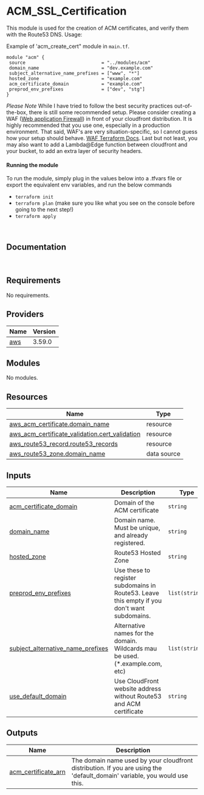 # ACM_SSL_Certification

This module is used for the creation of ACM certificates, and verify them with the Route53 DNS.
 Usage:

 Example of 'acm_create_cert" module in `main.tf`.

 ```hcl
module "acm" {
  source                            = "../modules/acm"
  domain_name                       = "dev.example.com"
  subject_alternative_name_prefixes = ["www", "*"]
  hosted_zone                       = "example.com"
  acm_certificate_domain            = "example.com"
  preprod_env_prefixes              = ["dev", "stg"]
}
 ```

*Please Note* While I have tried to follow the best security practices out-of-the-box, there is still some recommended setup. Please consider creating a WAF ([Web application Firewall](https://aws.amazon.com/waf/)) in front of your cloudfront distribution. It is highly recommended that you use one, especially in a production environment. That said, WAF's are very situation-specific, so I cannot guess how your setup should behave.
 [WAF Terraform Docs](https://registry.terraform.io/providers/hashicorp/aws/latest/docs/resources/wafv2_web_acl). Last but not least, you may also want to add a Lambda@Edge function between cloudfront and your bucket, to add an extra layer of security headers.

   #### Running the module

 To run the module, simply plug in the values below into a .tfvars file or export the equivalent env variables, and run the below commands

   - `terraform init`
   - `terraform plan` (make sure you like what you see on the console before going to the next step!)
   - `terraform apply`

&nbsp;
## Documentation
&nbsp;
<!-- BEGINNING OF PRE-COMMIT-TERRAFORM DOCS HOOK -->
## Requirements

No requirements.

## Providers

| Name | Version |
|------|---------|
| <a name="provider_aws"></a> [aws](#provider\_aws) | 3.59.0 |

## Modules

No modules.

## Resources

| Name | Type |
|------|------|
| [aws_acm_certificate.domain_name](https://registry.terraform.io/providers/hashicorp/aws/latest/docs/resources/acm_certificate) | resource |
| [aws_acm_certificate_validation.cert_validation](https://registry.terraform.io/providers/hashicorp/aws/latest/docs/resources/acm_certificate_validation) | resource |
| [aws_route53_record.route53_records](https://registry.terraform.io/providers/hashicorp/aws/latest/docs/resources/route53_record) | resource |
| [aws_route53_zone.domain_name](https://registry.terraform.io/providers/hashicorp/aws/latest/docs/data-sources/route53_zone) | data source |

## Inputs

| Name | Description | Type | Default | Required |
|------|-------------|------|---------|:--------:|
| <a name="input_acm_certificate_domain"></a> [acm\_certificate\_domain](#input\_acm\_certificate\_domain) | Domain of the ACM certificate | `string` | `null` | no |
| <a name="input_domain_name"></a> [domain\_name](#input\_domain\_name) | Domain name. Must be unique, and already registered. | `string` | n/a | yes |
| <a name="input_hosted_zone"></a> [hosted\_zone](#input\_hosted\_zone) | Route53 Hosted Zone | `string` | `null` | no |
| <a name="input_preprod_env_prefixes"></a> [preprod\_env\_prefixes](#input\_preprod\_env\_prefixes) | Use these to register subdomains in Route53. Leave this empty if you don't want subdomains. | `list(string)` | <pre>[<br>  "dev.",<br>  "stg"<br>]</pre> | no |
| <a name="input_subject_alternative_name_prefixes"></a> [subject\_alternative\_name\_prefixes](#input\_subject\_alternative\_name\_prefixes) | Alternative names for the domain. Wildcards mau be used. (*.example.com, etc) | `list(string)` | <pre>[<br>  "www",<br>  "*"<br>]</pre> | no |
| <a name="input_use_default_domain"></a> [use\_default\_domain](#input\_use\_default\_domain) | Use CloudFront website address without Route53 and ACM certificate | `string` | `false` | no |

## Outputs

| Name | Description |
|------|-------------|
| <a name="output_acm_certificate_arn"></a> [acm\_certificate\_arn](#output\_acm\_certificate\_arn) | The domain name used by your cloudfront distribution. If you are using the 'default\_domain' variable, you would use this. |
<!-- END OF PRE-COMMIT-TERRAFORM DOCS HOOK -->